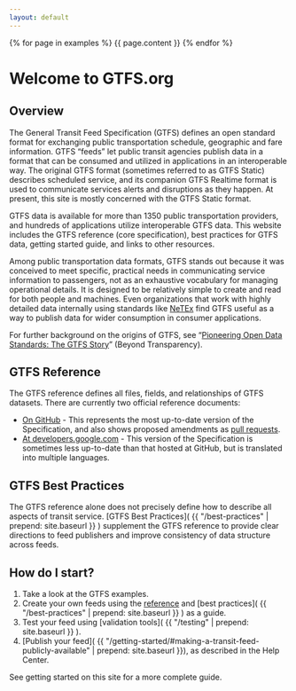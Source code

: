 ```yaml
---
layout: default
---
```


{% for page in examples %}
  {{ page.content }}
{% endfor %}

# Welcome to GTFS.org

## Overview

The General Transit Feed Specification (GTFS) defines an open standard format for exchanging public transportation schedule, geographic and fare information. GTFS “feeds” let public transit agencies publish data in a format that can be consumed and utilized in applications in an interoperable way. The original GTFS format (sometimes referred to as GTFS Static) describes scheduled service, and its companion GTFS Realtime format is used to communicate services alerts and disruptions as they happen. At present, this site is mostly concerned with the GTFS Static format.

GTFS data is available for more than 1350 public transportation providers, and hundreds of applications utilize interoperable GTFS data. This website includes the GTFS reference (core specification), best practices for GTFS data, getting started guide, and links to other resources.

Among public transportation data formats, GTFS stands out because it was conceived to meet specific, practical needs in communicating service information to passengers, not as an exhaustive vocabulary for managing operational details. It is designed to be relatively simple to create and read for both people and machines. Even organizations that work with highly detailed data internally using standards like [NeTEx](http://netex-cen.eu/) find GTFS useful as a way to publish data for wider consumption in consumer applications.

For further background on the origins of GTFS, see “[Pioneering Open Data Standards: The GTFS Story](http://beyondtransparency.org/chapters/part-2/pioneering-open-data-standards-the-gtfs-story/)” (Beyond Transparency).

## GTFS Reference

The GTFS reference defines all files, fields, and relationships of GTFS datasets. There are currently two official reference documents:

   * [On GitHub](https://github.com/google/transit/blob/master/gtfs/spec/en/reference.md) - This represents the most up-to-date version of the Specification, and also shows proposed amendments as [pull requests](https://github.com/google/transit/pulls).
   * [At developers.google.com](https://developers.google.com/transit/gtfs/reference/) - This version of the Specification is sometimes less up-to-date than that hosted at GitHub, but is translated into multiple languages.

## GTFS Best Practices

The GTFS reference alone does not precisely define how to describe all aspects of transit service. [GTFS Best Practices]( {{ "/best-practices" | prepend: site.baseurl }} ) supplement the GTFS reference to provide clear directions to feed publishers and improve consistency of data structure across feeds.

## How do I start?
  1. Take a look at the GTFS examples.
  2. Create your own feeds using the [reference](#gtfs-reference) and [best practices]( {{ "/best-practices" | prepend: site.baseurl }} ) as a guide.
  3. Test your feed using [validation tools]( {{ "/testing" | prepend: site.baseurl }} ).
  4. [Publish your feed]( {{ "/getting-started/#making-a-transit-feed-publicly-available" | prepend: site.baseurl }}), as described in the Help Center.

See getting started on this site for a more complete guide.
